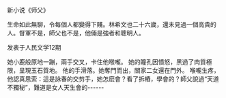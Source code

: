 新小说《师父》
 
  生命如此無聊，令每個人都變得下賤。林希文也二十六歲，還未見過一個高貴的人。督軍不是，師父也不是，他倆是強者和聰明人。
 
  发表于人民文学12期
 
      
她小鹿般原地一蹦，兩手交叉，卡住他喉嚨。
她的瞳孔因憤怒，黑過了肉質極限，呈現玉石質地。
他的手滑落。她奪門而出，關家二女還在門外。
喉嚨生疼，他認真思索：這是詠春的交剪手，她怎麽會？看了拆樁，學會的？師父說過“天道不獨秘”，難道是女人天生會的------
     
